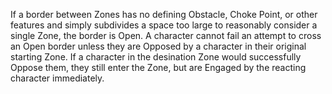 If a border between Zones has no defining Obstacle, Choke Point, or other features and simply subdivides a space too large to reasonably consider a single Zone, the border is Open. A character cannot fail an attempt to cross an Open border unless they are Opposed by a character in their original starting Zone. If a character in the desination Zone would successfully Oppose them, they still enter the Zone, but are Engaged by the reacting character immediately.